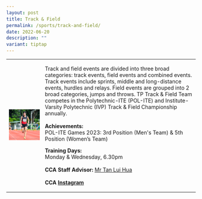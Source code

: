 ```yaml
---
layout: post
title: Track & Field
permalink: /sports/track-and-field/
date: 2022-06-20
description: ""
variant: tiptap
---
```

<table style="minWidth: 50px">
<colgroup>
<col>
<col>
</colgroup>
<tbody>
<tr>
<td rowspan="1" colspan="1">
<div class="isomer-image-wrapper">
<img style="width: 100%" height="auto" width="100%" alt="" src="/images/Sports/Track___Field_1.png">
</div>
</td>
<td rowspan="1" colspan="1">
<p>Track and field events are divided into three broad categories: track
events, field events and combined events. Track events include sprints,
middle and long-distance events, hurdles and relays. Field events are grouped
into 2 broad categories, jumps and throws. TP Track &amp; Field Team competes
in the Polytechnic-ITE (POL-ITE) and Institute-Varsity Polytechnic (IVP)
Track &amp; Field Championship annually.
<br>
<br><strong>Achievements:</strong>
<br>POL-ITE Games 2023: 3rd Position (Men's Team) &amp; 5th Position (Women’s
Team)
<br>
</p>
<p><strong>Training Days:</strong>
<br>Monday &amp; Wednesday, 6.30pm
<br>
<br><strong>CCA Staff Advisor:</strong>  <a href="mailto:Tan_Lui_Hua@tp.edu.sg" rel="noopener noreferrer nofollow" target="_blank">Mr Tan Lui Hua</a>
<br>
<br><strong>CCA <a href="https://www.instagram.com/tptrackfield" rel="noopener noreferrer nofollow" target="_blank">Instagram</a></strong>
</p>
</td>
</tr>
</tbody>
</table>
<p></p>